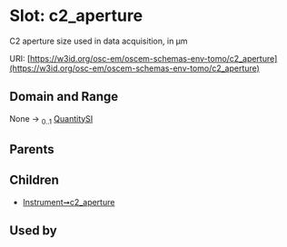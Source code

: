 
# Slot: c2_aperture

C2 aperture size used in data acquisition, in µm

URI: [https://w3id.org/osc-em/oscem-schemas-env-tomo/c2_aperture](https://w3id.org/osc-em/oscem-schemas-env-tomo/c2_aperture)


## Domain and Range

None &#8594;  <sub>0..1</sub> [QuantitySI](QuantitySI.md)

## Parents


## Children

 *  [Instrument➞c2_aperture](Instrument_c2_aperture.md)

## Used by

